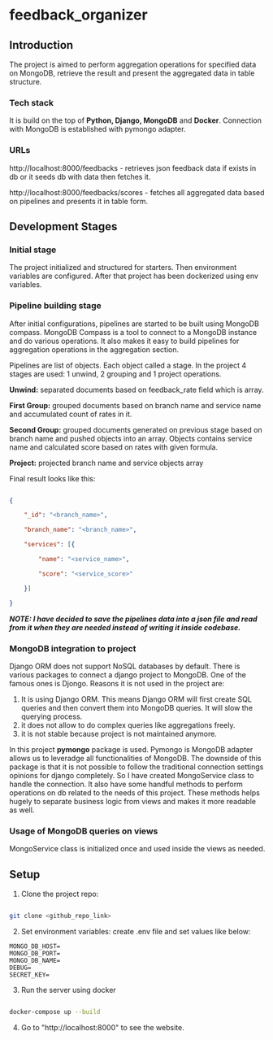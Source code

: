 # feedback_organizer

## Introduction

The project is aimed to perform aggregation operations for specified data on MongoDB, retrieve the result and present the aggregated data in table structure.

### Tech stack

It is build on the top of **Python, Django, MongoDB** and **Docker**. Connection with MongoDB is established with pymongo adapter.

### URLs

http://localhost:8000/feedbacks - retrieves json feedback data if exists in db or it seeds db with data then fetches it.

http://localhost:8000/feedbacks/scores - fetches all aggregated data based on pipelines and presents it in table form.


## Development Stages

### Initial stage

The project initialized and structured for starters. Then environment variables are configured. After that project has been dockerized using env variables.


### Pipeline building stage

After initial configurations, pipelines are started to be built using MongoDB compass. MongoDB Compass is a tool to connect to a MongoDB instance and do various operations. It also makes it easy to build pipelines for aggregation operations in the aggregation section.

Pipelines are list of objects. Each object called a stage. In the project 4 stages are used: 1 unwind, 2 grouping and 1 project operations.

**Unwind:** separated documents based on feedback_rate field which is array.

**First Group:** grouped documents based on branch name and service name and accumulated count of rates in it.

**Second Group:** grouped documents generated on previous stage based on branch name and pushed objects into an array. Objects contains service name and calculated score based on rates with given formula.

**Project:** projected branch name and service objects array


Final result looks like this:

```json

{

    "_id": "<branch_name>",

    "branch_name": "<branch_name>",

    "services": [{

        "name": "<service_name>",

        "score": "<service_score>"

    }]

}

```

***NOTE: I have decided to save the pipelines data into a json file and read from it when they are needed instead of writing it inside codebase.***

  

### MongoDB integration to project

Django ORM does not support NoSQL databases by default. There is various packages to connect a django project to MongoDB. One of the famous ones is Djongo. Reasons it is not used in the project are:

1) It is using Django ORM. This means Django ORM will first create SQL queries and then convert them into MongoDB queries. It will slow the querying process.
2) it does not allow to do complex queries like aggregations freely.
3) it is not stable because project is not maintained anymore.


In this project **pymongo** package is used. Pymongo is MongoDB adapter allows us to leveradge all functionalities of MongoDB. The downside of this package is that it is not possible to follow the traditional connection settings opinions for django completely. So I have created MongoService class to handle the connection. It also have some handful methods to perform operations on db related to the needs of this project. These methods helps hugely to separate business logic from views and makes it more readable as well.


###  Usage of MongoDB queries on views
MongoService class is initialized once and used inside the views as needed.

## Setup
1. Clone the project repo:

```bash

git clone <github_repo_link>

```
2. Set environment variables:
create .env file and set values like below:

  
```
MONGO_DB_HOST=
MONGO_DB_PORT=
MONGO_DB_NAME=
DEBUG=
SECRET_KEY=
```

3. Run the server using docker
```bash

docker-compose up --build

```
4. Go to "http://localhost:8000" to see the website.
